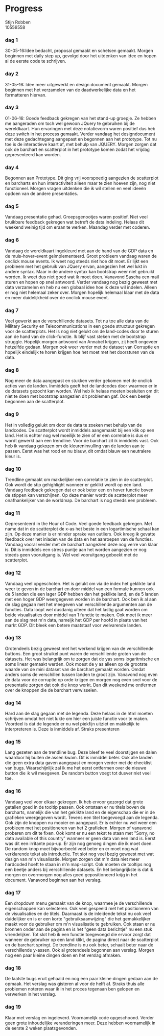 # Progress
Stijn Robben
<br>
10559558
### dag 1
30-05-16:Idee bedacht, proposal gemaakt en schetsen gemaakt. Morgen beginnen met daily step up, gevolgd door het uitdenken van idee en hopen al de eerste code te schrijven.
<br>
### day 2
31-05-16: Idee meer uitgewerkt en design document gemaakt. Morgen beginnen met het verzamelen van de daadwerkelijke data en het formatteren hiervan.
<br>
### day 3
 01-06-16: Goede feedback gekregen van het stand-up groepje. Ze hebben me aangeraden om toch wel gewoon JQuery te gebruiken bij de wereldkaart. Hun ervaringen met deze notatievorm waren positief dus heb deze switch in het process gemaakt. Verder vandaag het designdocument met deze gedachtegang aangepast en begonnen aan het prototype. Tot nu toe is de interactieve kaart af, met behulp van JQUERY. Morgen zorgen dat ook de barchart en scatterplot in het prototype komen zodat het vrijdag gepresenteerd kan worden. 
<br>
### day 4
Begonnen aan Prototype. Dit ging vrij voorspoedig aangezien de scatterplot en barcharts en hun interactiviteit alleen maar te zien hoeven zijn, nog niet functioneel. Morgen vragen uitdenken die ik wil stellen en veel ideeën opdoen van de andere presentaties.
<br>
### dag 5
Vandaag presentatie gehad. Groepsgenootjes waren positief. Niet veel bruikbare feedback gekregen wat betreft de data indeling. Helaas dit weekend weinig tijd om eraan te werken. Maandag verder met coderen. 
<br>
### dag 6
Vandaag de wereldkaart ingekleurd met aan de hand van de GDP data en de muis-hover-event geimplementeerd. Groot probleem vandaag waren de onclick mouse events. Ik weet nog steeds niet hoe dit moet. Er lijkt een probleem met het gebruik van JQuery ervan, aangezien het wel lukt in andere syntax. Maar in de andere syntax kan bootstrap weer niet gebruikt worden. Ik weet dus niet goed wat ik moet doen. Vanavond Sascha een mail sturen en hopen op snel antwoord. Verder vandaag nog bezig geweest met data verzamelen en heb nu een globaal idee hoe ik deze wil indelen. Alleen er nog niet helemaal zeker over. Morgen hopelijk helemaal klaar met de data en meer duidelijkheid over de onclick mouse event.
<br> 
### dag 7
Veel gewerkt aan de verschillende datasets. Tot nu toe alle data van de Military Security en Telecommunications in een goede structuur gekregen voor de scatterplots. Het is nog niet gelukt om de land-codes door te sturen aan de hand van de click-functie. Ik blijf vast steken met de bootstrap struggle. Hopelijk morgen antwoord van Annabel krijgen, zij heeft ongeveer hetzelfde gedaan. Morgen ook weer verder met de dataset van Corruptie en hopelijk eindelijk te horen krijgen hoe het moet met het doorsturen van de data.
<br>
### dag 8
Nog meer de data aangepast en stukken verder gekomen met de onclick acties van de landen. Inmiddels geeft het de landcodes door waarmee er in de datasets gezocht kan worden. Wel heb ik helaas moeten besluiten om dit niet te doen met bootstrap aangezien dit problemen gaf. Ook een beetje begonnen aan de scatterplot.
<br>
### dag 9
Het in volledig gelukt om door de data te zoeken met behulp van de landcodes. De scatterplot wordt inmiddels aangemaakt bij een klik op een land. Het is echter nog wel moeilijk te zien of er een correlatie is dus er wordt gewerkt aan een trendline. Voor de barchart zit ik inmiddels vast. Ook heb ik vandaag gekozen om de kleureninvulling van de landen aan te passen. Eerst was het rood en nu blauw, dit omdat blauw een neutralere kleur is. 
<br>
### dag 10
Trendline gemaakt om makkelijker een correlatie te zien in de scatterplot. Ook wordt de stip gehighlight wanneer er geklikt wordt op een land. Vandaag feedback gekregen dat er ook beter een on hover functie boven de stippen kan verschijnen. Op deze manier wordt de scatterplot meer onafhankelijker van de worldmap. De barchart is nog steeds een probleem. 
<br>
### dag 11
Gepresenteerd in the Hour of Code. Veel goede feedback gekregen. Met name dat in de scatterplot de x-as het beste in een logartimische schaal kan zijn. Op deze manier is er minder sprake van outliers. Ook kreeg ik gevatte feedback over het inladen van de data en het aanroepen van de functies. Vandaag vooral verder met de barchart aangezien deze nog verre van klaar is. Dit is inmiddels een stress puntje aan het worden aangezien er nog steeds geen vooruitgang is. Wel veel vooruitgang geboekt met de scatterplot. 
<br>
### dag 12
Vandaag veel opgeschoten. Het is gelukt om via de index het geklikte land weer te geven in de barchart en door middel van een formule kunnen ook de 5 landen die een lager GDP hebben dan het geklikte land, en de 5 landen met een hoger GDP weergegeven worden in de barchart. Ook ben ik al aan de slag gegaan met het meegeven van verschillende argumenten aan de functies. Data loopt wel dusdanig uiteen dat het lastig gaat worden om beide visualisaties door middel van 1 functie te maken. Ook moet ik meer aan de slag met m'n data, nameljk het GDP per hoofd in plaats van het markt GDP. Dit bleek een betere maatstaaf voor welvarende landen. 
<br>
### dag 13
Grotendeels bezig geweest met het werkend krijgen van de verschillende buttons. Een groot struikel punt waren de verschillende groten van de datasets. Het was belangrijk om te zorgen dat de yas soms logaritmische en soms linear gemaakt werden. Ook moest de y as alleen op de grootste waarde van de mini dataset van de barchart gemaakt worden. Omdat anders soms de verschillen tussen landen te groot zijn. Vanavond nog even de data voor de corruptie op orde krijgen en morgen nog even snel voor de presentatie zorgen dat ook die knop werkt. Dan dit weekend me ontfermen over de knoppen die de barchart verwisselen. 
<br>
### dag 14
Hard aan de slag gegaan met de legenda. Deze helaas in de html moeten schrijven omdat het niet lukte om hier een juiste functie voor te maken. Voordeel is dat de legende er nu wel piekfijn uitziet en makkelijk te interpreteren is. Deze is inmiddels af. Straks presenteren
<br>
### dag 15
Lang gezeten aan de trendline bug. Deze bleef te veel doorstijgen en dalen waardoor hij buiten de assen kwam. Dit is inmiddel beter. Ook alle landen die geen extra data gaven aangepast en morgen verder met de checklist van bugs. Waarschijnlijk zal ik me het eerst ontfermen over de nieuwe button die ik wil meegeven. De random button voegt tot dusver niet veel toe. 
<br>
### dag 16
Vandaag veel voor elkaar gekregen. Ik heb ervoor gezorgd dat grote getallen goed in de tooltip passen. Ook ontstaan er nu titels boven de barcharts, namelijk die van het geklikte land en de eigenschap die er in de grafieken weergegeven wordt. Tevens een titel toegevoegd aan de legenda. Ook zijn de knoppen nu mooier en aangepast. Er is echter nu wel weer een probleem met het positioneren van het 2 grafieken. Morgen of vanavond proberen om dit te fixen. Ook komt er nu een tekst te staan met "Sorry, no data available of this country" wanneer er geen data van een land is. Eerst was dit een irritante pop-up. Er zijn nog genoeg dingen die ik moet doen. De random knop moet bijvoorbeeld veel beter en er moet nog wat verklarende tekst als introductie. Tot slot nog veel bezig geweest met wat design van m'n visualisatie. Morgen zorgen dat m'n data niet meer hardcoded hoeft te staan in m'n map-script. Ook moeten de tooltips nog een beetje anders bij verschillende datasets. En het belangrijkste is dat ik morgen en overmorgen nog alles goed gepositioneerd krijg in het document. Vanavond beginnen aan het verslag. 
<br>
### dag 17
Een dropdown menu gemaakt van de knop, waarmee je de verschillende eigenschappen kan selecteren. Ook veel gespeeld met het positioneren van de visualisaties en de titels. Daarnaast is de inleidende tekst nu ook veel duidelijker en is er een korte "gebruiksaanwijzing" die het gemakkelijker maakt voor de gebruiker om m'n visualisatie te gebruiken. Ook staan er nu bronnen onder aan de pagina en is het "geen data berichtje" nu een stuk vriendelijker. Tot slot heb ik een functie toegevoegd die ervoor zorgt dat wanneer de gebruiker op een land klikt, de pagina direct naar de scatterplot en de barchart springt. De trendline is nu ook beter, schaalt beter naar de verschillende y-assen. Ook al grotendeels begonnen aan verslag. Morgen nog een paar kleine dingen doen en het verslag afmaken. 
<br>
### dag 18
De laatste bugs eruit gehaald en nog een paar kleine dingen gedaan aan de opmaak. Het verslag was gisteren al voor de helft af. Straks thuis alle problemen noteren waar ik in het proces tegenaan ben gelopen en verwerken in het verslag.
<br>
### dag 19
Klaar met verslag en ingeleverd. Voornamelijk code opgeschoond. Verder geen grote inhoudelijke veranderingen meer. Deze hebben voornamelijk in de eerste 2 weken plaatsgevonden. 





